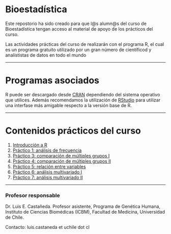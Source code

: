 # Bioestadística

Este repostorio ha sido creado para que l@s alumn@s del curso de Bioestadística tengan acceso al material de apoyo de los prácticos del curso. 

Las actividades prácticas del curso de realizarán con el programa R, el cual es un programa gratuito utilizado por un gran número de científicod y analístistas de datos en todo el mundo

---
# Programas asociados

R puede ser descargado desde [CRAN](https://cran.r-project.org/) dependiendo del sistema operativo que utilices.
Además recomendamos la utilización de [RStudio](https://www.rstudio.com/products/rstudio/download/) para utilizar una interfase más amigable respecto a la versión base de R.

---
# Contenidos prácticos del curso
1. [Introducción a R](https://github.com/lecastaneda/Bioestadistica/blob/main/Intro_R.R)
2. [Práctico 1: análisis de frecuencia](https://github.com/lecastaneda/Bioestadistica/blob/main/Pr%C3%A1ctico%201.md)
3. [Práctico 3: comparación de múltiples grupos I](https://github.com/lecastaneda/Bioestadistica/blob/main/Pr%C3%A1ctico3.md)
4. [Práctico 4: comparación de múltiples grupos II](https://github.com/lecastaneda/Bioestadistica/blob/main/Practico4.md)
5. [Práctico 5: relación entre variables](https://github.com/lecastaneda/Bioestadistica/blob/main/Practico5.md)
6. [Práctico 6: análisis multivariado I](https://github.com/lecastaneda/Bioestadistica/blob/main/Pr%C3%A1ctico6.md)
7. [Práctico 7: análisis multivariado II](https://github.com/lecastaneda/Bioestadistica/blob/main/Practico7.md)


---
### Profesor responsable

Dr. Luis E. Castañeda. Profesor asistente, Programa de Genética Humana, Instituto de Ciencias Biomédicas (ICBM), Facultad de Medicina, Universidad de Chile.

Contacto: luis.castaneda et uchile dot cl
